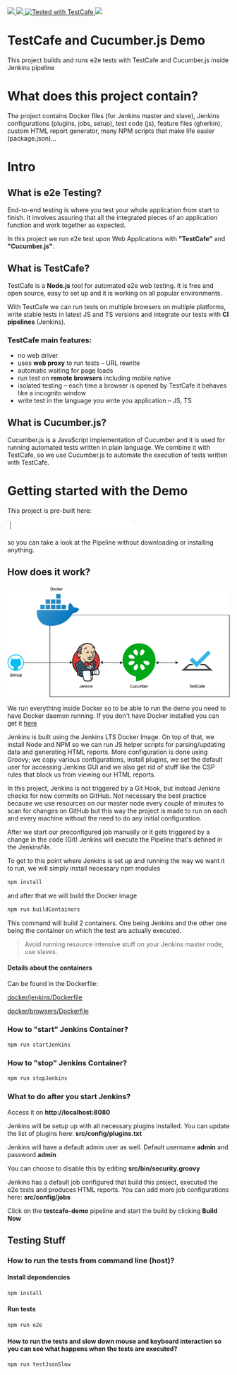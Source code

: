 <a href="https://comsystoreply.de">
    <img src="https://img.shields.io/badge/comsysto-reply-blue.svg">
</a>

<a href="http://testcafedemo.comsysto.com:8080/job/testcafe-demo">
    <img src="http://testcafedemo.comsysto.com:8080/buildStatus/icon?job=testcafe-demo/master">
</a>

<a href="https://github.com/DevExpress/testcafe">
    <img alt="Tested with TestCafe" src="https://img.shields.io/badge/tested%20with-TestCafe-2fa4cf.svg">
</a>

<a href="https://cucumber.io">
    <img src="https://img.shields.io/badge/tested%20with-Cucumber-green.svg">
</a>


# TestCafe and Cucumber.js Demo

This project builds and runs e2e tests with TestCafe and Cucumber.js inside Jenkins pipeline

# What does this project contain?

The project contains Docker files (for Jenkins master and slave), Jenkins configurations (plugins, jobs, setup), test code (js), feature files (gherkin), custom HTML report generator, many NPM scripts that make life easier (package.json)...

# Intro
## What is e2e Testing?

End-to-end testing is where you test your whole application from start to finish. It involves assuring that all the integrated pieces of an application function and work together as expected.

In this project we run e2e test upon Web Applications with **"TestCafe"** and **"Cucumber.js"**.

## What is TestCafe?

TestCafe is a **Node.js** tool for automated e2e web testing. It is free and open source, easy to set up and it is working on all popular environments.

With TestCafe we can run tests on multiple browsers on multiple platforms, write stable tests in latest JS and TS versions and integrate our tests with **CI pipelines** (Jenkins).

### TestCafe main features:

- no web driver
- uses **web proxy** to run tests – URL rewrite
- automatic waiting for page loads
- run test on **remote browsers** including mobile native
- isolated testing – each time a browser is opened by TestCafe it behaves like a incognito window
- write test in the language you write you application – JS, TS

## What is Cucumber.js?

Cucumber.js is a JavaScript implementation of Cucumber and it is used for running automated tests written in plain language. We combine it with TestCafe, so we use Cucumber.js to automate the execution of tests written with TestCafe.

# Getting started with the Demo

This project is pre-built here:

[![](doc/url1.gif?raw=true)](http://testcafedemo.comsysto.com:8080/job/testcafe-demo)

so you can take a look at the Pipeline without downloading or installing anything.

## How does it work?

![Alt text](doc/TestcafeCucumberDiagram.png?raw=true "What's connected with what?")

We run everything inside Docker so to be able to run the demo you need to have Docker daemon running. If you don't have Docker installed you can get it 
[here](https://www.docker.com/get-startedher)

Jenkins is built using the Jenkins LTS Docker Image. On top of that, we install Node and NPM so we can run JS helper scripts for parsing/updating data and generating HTML reports. More configuration is done using Groovy; we copy various configurations, install plugins, we set the default user for accessing Jenkins GUI and we also get rid of stuff like the CSP rules that block us from viewing our HTML reports.

In this project, Jenkins is not triggered by a Git Hook, but instead Jenkins checks for new commits on GitHub. Not necessary the best practice because we use resources on our master node every couple of minutes to scan for changes on GitHub but this way the project is made to run on each and every machine without the need to do any initial configuration.

After we start our preconfigured job manually or it gets triggered by a change in the code (Git) Jenkins will execute the Pipeline that's defined in the Jenkinsfile.





To get to this point where Jenkins is set up and running the way we want it to run, we will simply install necessary npm modules
```bash
npm install
```
and after that we will build the Docker image 
```bash
npm run buildContainers
```

This command will build 2 containers. One being Jenkins and the other one being the container on which the test are actually executed. 



> Avoid running resource intensive stuff on your Jenkins master node, use slaves.

#### Details about the containers

Can be found in the Dockerfile:

[docker/jenkins/Dockerfile](./docker/jenkins/Dockerfile)

[docker/browsers/Dockerfile](./docker/jenkins/Dockerfile)

### How to **"start"** Jenkins Container?

```bash
npm run startJenkins
```

### How to **"stop"** Jenkins Container?

```bash
npm run stopJenkins
```

### What to do after you start Jenkins?

Access it on **http://localhost:8080**

Jenkins will be setup up with all necessary plugins installed.
You can update the list of plugins here: **src/config/plugins.txt**

Jenkins will have a default admin user as well. Default username **admin** and password **admin**

You can choose to disable this by editing **src/bin/security.groovy**

Jenkins has a default job configured that build this project, executed the e2e tests and produces HTML reports. You can add more job configurations here: **src/config/jobs**

Click on the **testcafe-demo** pipeline and start the build by clicking **Build Now**

## Testing Stuff

### How to run the tests from command line (host)?

#### Install dependencies

```bash
npm install
```

#### Run tests

```bash
npm run e2e
```

#### How to run the tests and slow down mouse and keyboard interaction so you can see what happens when the tests are executed?

```bash
npm run testJsonSlow
```